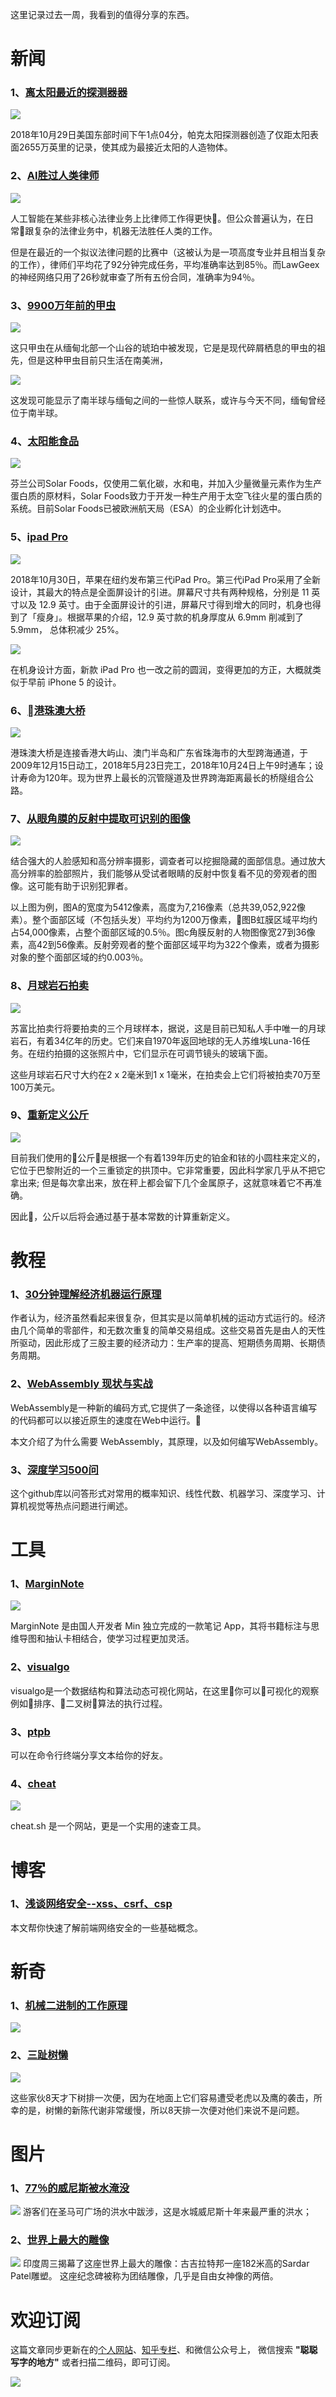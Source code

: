 这里记录过去一周，我看到的值得分享的东西。

# 新闻

### 1、[离太阳最近的探测器器](https://www.universal-sci.com/headlines/2018/10/29/parker-solar-probe-breaks-record-becomes-closest-spacecraft-to-sun)


![](http://phgxcuckd.bkt.clouddn.com/fkhkfjhkhfs.2018-11-02%2015_14_29.gif)


2018年10月29日美国东部时间下午1点04分，帕克太阳探测器创造了仅距太阳表面2655万英里的记录，使其成为最接近太阳的人造物体。

### 2、[AI胜过人类律师](http://phgxcuckd.bkt.clouddn.com/2018-10-31-image-17.jpg)

![](http://phgxcuckd.bkt.clouddn.com/2018-10-31-image-16.jpg)

人工智能在某些非核心法律业务上比律师工作得更快。但公众普遍认为，在日常跟复杂的法律业务中，机器无法胜任人类的工作。

但是在最近的一个拟议法律问题的比赛中（这被认为是一项高度专业并且相当复杂的工作），律师们平均花了92分钟完成任务，平均准确率达到85％。而LawGeex的神经网络只用了26秒就审查了所有五份合同，准确率为94％。

### 3、[9900万年前的甲虫](https://www.livescience.com/63966-beetle-amber-continental-shift.html?utm_content=bufferca3f8&utm_medium=social&utm_source=twitter)

![](http://phgxcuckd.bkt.clouddn.com/120.webp)

这只甲虫在从缅甸北部一个山谷的琥珀中被发现，它是是现代碎屑栖息的甲虫的祖先，但是这种甲虫目前只生活在南美洲，

![](http://phgxcuckd.bkt.clouddn.com/ss.webp)

这发现可能显示了南半球与缅甸之间的一些惊人联系，或许与今天不同，缅甸曾经位于南半球。

### 4、[太阳能食品](http://www.solarfoods.fi/)

![](http://phgxcuckd.bkt.clouddn.com/image/blog/Solar_Foods_Pic2-768x512.jpg)

芬兰公司Solar Foods，仅使用二氧化碳，水和电，并加入少量微量元素作为生产蛋白质的原材料，Solar Foods致力于开发一种生产用于太空飞往火星的蛋白质的系统。目前Solar Foods已被欧洲航天局（ESA）的企业孵化计划选中。

### 5、[ipad Pro](https://www.ifanr.com/1120532)
![](http://phgxcuckd.bkt.clouddn.com/dims%20%281%29.jpeg)

2018年10月30日，苹果在纽约发布第三代iPad Pro。第三代iPad Pro采用了全新设计，其最大的特点是全面屏设计的引进。屏幕尺寸共有两种规格，分别是 11 英寸以及 12.9 英寸。由于全面屏设计的引进，屏幕尺寸得到增大的同时，机身也得到了「瘦身」。根据苹果的介绍，12.9 英寸款的机身厚度从 6.9mm 削减到了 5.9mm， 总体积减少 25%。

![](http://phgxcuckd.bkt.clouddn.com/dims%20%282%29.jpeg)

在机身设计方面，新款 iPad Pro 也一改之前的圆润，变得更加的方正，大概就类似于早前 iPhone 5 的设计。

### 6、[港珠澳大桥](https://zh.wikipedia.org/zh/%E6%B8%AF%E7%8F%A0%E6%BE%B3%E5%A4%A7%E6%A9%8B)

![](http://phgxcuckd.bkt.clouddn.com/640.webp)

港珠澳大桥是连接香港大屿山、澳门半岛和广东省珠海市的大型跨海通道，于2009年12月15日动工，2018年5月23日完工，2018年10月24日上午9时通车；设计寿命为120年。现为世界上最长的沉管隧道及世界跨海距离最长的桥隧组合公路。


### 7、[从眼角膜的反射中提取可识别的图像](https://journals.plos.org/plosone/article?id=10.1371/journal.pone.0083325)
![](http://phgxcuckd.bkt.clouddn.com/journal.pone.0083325.g002.png)

结合强大的人脸感知和高分辨率摄影，调查者可以挖掘隐藏的面部信息。通过放大高分辨率的脸部照片，我们能够从受试者眼睛的反射中恢复看不见的旁观者的图像。这可能有助于识别犯罪者。

以上图为例，图A的宽度为5412像素，高度为7,216像素（总共39,052,922像素）。整个面部区域（不包括头发）平均约为1200万像素，图B虹膜区域平均约占54,000像素，占整个面部区域的0.5％。图c角膜反射的人物图像宽27到36像素，高42到56像素。反射旁观者的整个面部区域平均为322个像素，或者为摄影对象的整个面部区域的约0.003％。


### 8、[月球岩石拍卖](https://www.reuters.com/article/us-space-moon-auction/soviet-era-moon-fragments-could-reach-1-million-at-n-y-auction-idUSKCN1N41J9)

![](http://phgxcuckd.bkt.clouddn.com/181102_1.jpeg)

苏富比拍卖行将要拍卖的三个月球样本，据说，这是目前已知私人手中唯一的月球岩石，有着34亿年的历史。它们来自1970年返回地球的无人苏维埃Luna-16任务。在纽约拍摄的这张照片中，它们显示在可调节镜头的玻璃下面。

这些月球岩石尺寸大约在2 x 2毫米到1 x 1毫米，在拍卖会上它们将被拍卖70万至100万美元。

### 9、[重新定义公斤](https://www.scientificamerican.com/article/redefining-the-kilogram/)

![](http://phgxcuckd.bkt.clouddn.com/67F7EEE7-9DEE-4794-9B4A21A34A06FD14_source.jpg)

目前我们使用的公斤是根据一个有着139年历史的铂金和铱的小圆柱来定义的，它位于巴黎附近的一个三重锁定的拱顶中。它非常重要，因此科学家几乎从不把它拿出来; 但是每次拿出来，放在秤上都会留下几个金属原子，这就意味着它不再准确。

因此，公斤以后将会通过基于基本常数的计算重新定义。

# 教程

### 1、[30分钟理解经济机器运行原理](https://zhuanlan.zhihu.com/p/47616503?utm_source=ZHShareTargetIDMore&utm_medium=social&utm_oi=50987309989888)

作者认为，经济虽然看起来很复杂，但其实是以简单机械的运动方式运行的。经济由几个简单的零部件，和无数次重复的简单交易组成。这些交易首先是由人的天性所驱动，因此形成了三股主要的经济动力：生产率的提高、短期债务周期、长期债务周期。

### 2、[WebAssembly 现状与实战](https://www.ibm.com/developerworks/cn/web/wa-lo-webassembly-status-and-reality/index.html)

WebAssembly是一种新的编码方式,它提供了一条途径，以使得以各种语言编写的代码都可以以接近原生的速度在Web中运行。

本文介绍了为什么需要 WebAssembly，其原理，以及如何编写WebAssembly。

### 3、[深度学习500问](https://github.com/scutan90/DeepLearning-500-questions)

这个github库以问答形式对常用的概率知识、线性代数、机器学习、深度学习、计算机视觉等热点问题进行阐述。

# 工具

### 1、[MarginNote](https://www.marginnote.com/)

![](http://phgxcuckd.bkt.clouddn.com/image/blog/marginnote.jpg)

MarginNote 是由国人开发者 Min 独立完成的一款笔记 App，其将书籍标注与思维导图和抽认卡相结合，使学习过程更加灵活。

### 2、[visualgo](https://visualgo.net)

visualgo是一个数据结构和算法动态可视化网站，在这里你可以可视化的观察例如排序、二叉树算法的执行过程。

### 3、[ptpb](https://ptpb.pw/)

可以在命令行终端分享文本给你的好友。

### 4、[cheat](https://cheat.sh/)
![](http://phgxcuckd.bkt.clouddn.com/image/blog/cheat.gif)

cheat.sh 是一个网站，更是一个实用的速查工具。

# 博客

### 1、[浅谈网络安全--xss、csrf、csp](http://localhost:4000/2018/10/25/%E6%B5%85%E8%B0%88%E7%BD%91%E7%BB%9C%E5%AE%89%E5%85%A8-xss%E3%80%81csrf%E3%80%81csp/#more)

本文帮你快速了解前端网络安全的一些基础概念。

# 新奇

### 1、[机械二进制的工作原理](https://twitter.com/ThingsWork/status/1051219022988173312)

![](http://phgxcuckd.bkt.clouddn.com/DpauHwQWwAYLpHp.gif)

### 2、[三趾树懒](https://www.instagram.com/p/BpgjgGNDDEJ/?utm_source=ig_web_button_share_sheet)

![](http://phgxcuckd.bkt.clouddn.com/image/blog/181101_1.jpg)

这些家伙8天才下树排一次便，因为在地面上它们容易遭受老虎以及鹰的袭击，所幸的是，树懒的新陈代谢非常缓慢，所以8天排一次便对他们来说不是问题。

# 图片

### 1、[77％的威尼斯被水淹没](https://www.instagram.com/p/BplEj_lA__6/?utm_source=ig_web_button_share_sheet)
![](http://phgxcuckd.bkt.clouddn.com/image/blog/44341446_134554794185008_8335939179629622725_n.jpg)
游客们在圣马可广场的洪水中跋涉，这是水城威尼斯十年来最严重的洪水；

### 2、[世界上最大的雕像](https://www.instagram.com/p/Bpmzet_F64d/?utm_source=ig_web_button_share_sheet)
![](http://phgxcuckd.bkt.clouddn.com/image/blog/44207512_714348095601626_651976763205511483_n.jpg)
印度周三揭幕了这座世界上最大的雕像：古吉拉特邦一座182米高的Sardar Patel雕塑。 这座纪念碑被称为团结雕像，几乎是自由女神像的两倍。

# 欢迎订阅

这篇文章同步更新在的[个人网站](http://www.wangyulue.com/)、[知乎专栏](https://zhuanlan.zhihu.com/wangyulue)、和微信公众号上，
微信搜索 **"聪聪写字的地方"** 或者扫描二维码，即可订阅。

![](http://phgxcuckd.bkt.clouddn.com/wechat-qcode.jpg)